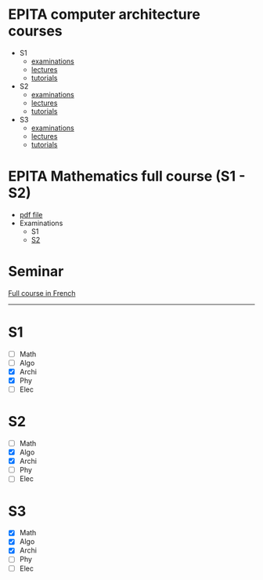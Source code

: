   # EPITA computer architecture courses

- S1
  - [examinations](https://github.com/BUYMERCIER/computer-architecture-courses/tree/master/S1/examinations)
  - [lectures](https://github.com/BUYMERCIER/computer-architecture-courses/tree/master/S1/lectures)
  - [tutorials](https://github.com/BUYMERCIER/computer-architecture-courses/tree/master/S1/tutorials)
- S2
  - [examinations](https://github.com/BUYMERCIER/computer-architecture-courses/tree/master/S2/examinations)
  - [lectures](https://github.com/BUYMERCIER/computer-architecture-courses/tree/master/S2/lectures)
  - [tutorials](https://github.com/BUYMERCIER/computer-architecture-courses/tree/master/S2/tutorials)
- S3
  - [examinations](https://github.com/BUYMERCIER/computer-architecture-courses/tree/master/S3/examinations)
  - [lectures](https://github.com/BUYMERCIER/computer-architecture-courses/tree/master/S3/lectures)
  - [tutorials](https://github.com/BUYMERCIER/computer-architecture-courses/tree/master/S3/tutorials)

# EPITA Mathematics full course (S1 - S2)
- [pdf file](http://buymercier.free.fr/mathcourse.pdf)
- Examinations
  - S1
  - [S2](http://buymercier.free.fr/epita/finals_math/2016.pdf)


# Seminar

[Full course in French](https://www.lrde.epita.fr/~akim/thlr/lecture-notes/theorie-des-langages-rationnels.pdf)

***

# S1
  - [ ] Math
  - [ ] Algo
  - [x] Archi
  - [X] Phy
  - [ ] Elec

# S2
  - [ ] Math
  - [x] Algo
  - [x] Archi
  - [ ] Phy
  - [ ] Elec

# S3
  - [x] Math
  - [x] Algo
  - [x] Archi
  - [ ] Phy
  - [ ] Elec
